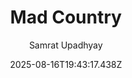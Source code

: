 ---
title: "Mad Country"
date: "2025-08-16T19:43:17.438Z"
author: "Samrat Upadhyay"
read_year: "NO"
recommendation: '3'
url: /bookshelf/mad-country
---